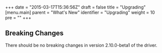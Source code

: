 +++
date = "2015-03-17T15:36:56Z"
draft = false
title = "Upgrading"
[menu.main]
  parent = "What's New"
  identifier = "Upgrading"
  weight = 10
  pre = "<i class='fa'></i>"
+++

## Breaking Changes

There should be no breaking changes in version 2.10.0-beta1 of the driver.